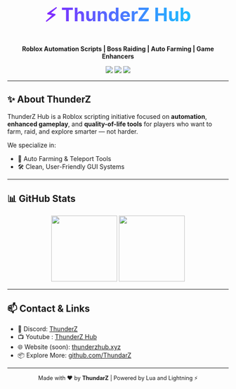 <h1 align="center" style="
  background: linear-gradient(90deg, #9D00FF, #00E5FF);
  -webkit-background-clip: text;
  -webkit-text-fill-color: transparent;
  font-size: 3em;
  font-weight: bold;">
  ⚡ ThunderZ Hub
</h1>

<p align="center">
  <b>Roblox Automation Scripts | Boss Raiding | Auto Farming | Game Enhancers</b>  
</p>

<p align="center">
  <a href="https://discord.gg/thunderz"><img src="https://img.shields.io/badge/Join%20Discord-5865F2?style=for-the-badge&logo=discord&logoColor=white" /></a>
  <a href="https://github.com/ThundarZ"><img src="https://img.shields.io/github/followers/ThundarZ?style=for-the-badge" /></a>
  <a href="https://github.com/ThundarZ?tab=repositories"><img src="https://img.shields.io/badge/Explore%20Projects-9D00FF?style=for-the-badge&logo=github&logoColor=white" /></a>
</p>

---

## ✨ About ThunderZ

ThunderZ Hub is a Roblox scripting initiative focused on **automation**, **enhanced gameplay**, and **quality-of-life tools** for players who want to farm, raid, and explore smarter — not harder.

We specialize in:
- 🚀 Auto Farming & Teleport Tools  
- 🛠️ Clean, User-Friendly GUI Systems

---

## 📊 GitHub Stats

<p align="center">
  <img src="https://github-readme-stats.vercel.app/api/?username=ThundarZ&title_color=9D00FF&text_color=00E5FF&show_icons=true&bg_color=00000000&hide_border=true&icon_color=9D00FF&hide_title=true&count_private=true" height="150" />
  <img src="https://streak-stats.demolab.com?user=ThundarZ&theme=dark&hide_border=true&background=00000000&currStreakLabel=00E5FF&fire=9D00FF" height="150" />
</p>

---

## 📫 Contact & Links

- 💬 Discord: [ThunderZ](discord.gg/HhPm7gf24R)
- 📺 Youtube : [ThunderZ Hub](https://www.youtube.com/@ThunderzHUB)
- 🌐 Website (soon): [thunderzhub.xyz](https://thunderzhub.xyz)  
- 📦 Explore More: [github.com/ThundarZ](https://github.com/ThundarZ)

---

<p align="center" style="font-size: 0.9em;">
  Made with ❤️ by <strong>ThundarZ</strong> | Powered by Lua and Lightning ⚡
</p>
